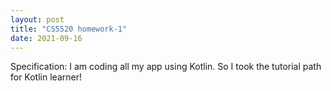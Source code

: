 ```yaml
---
layout: post
title: "CS5520 homework-1"
date: 2021-09-16
---
```


Specification: I am coding all my app using Kotlin. So I took the tutorial path for Kotlin learner!

